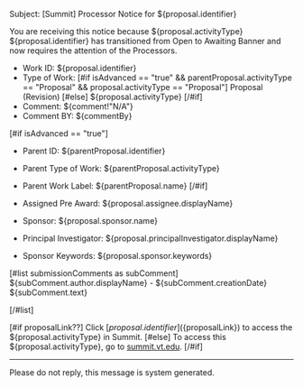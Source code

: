Subject: [Summit] Processor Notice for ${proposal.identifier}

You are receiving this notice because ${proposal.activityType} ${proposal.identifier} has transitioned from Open to Awaiting Banner and now requires the attention of the Processors.

* Work ID: ${proposal.identifier}
* Type of Work: [#if isAdvanced == "true" && parentProposal.activityType == "Proposal" && proposal.activityType == "Proposal"] Proposal (Revision) [#else] ${proposal.activityType} [/#if]
* Comment: ${comment!"N/A"}
* Comment BY: ${commentBy}

[#if isAdvanced == "true"]
* Parent ID: ${parentProposal.identifier}
* Parent Type of Work: ${parentProposal.activityType}
* Parent Work Label: ${parentProposal.name}
[/#if]

* Assigned Pre Award: ${proposal.assignee.displayName}
* Sponsor: ${proposal.sponsor.name}
* Principal Investigator: ${proposal.principalInvestigator.displayName}
* Sponsor Keywords: ${proposal.sponsor.keywords}

[#list submissionComments as subComment]
    ${subComment.author.displayName} - ${subComment.creationDate}  
    ${subComment.text}   

[/#list]

[#if proposalLink??]
Click [${proposal.identifier}](${proposalLink}) to access the ${proposal.activityType} in Summit.
[#else]
To access this ${proposal.activityType}, go to [summit.vt.edu](http://summit.vt.edu).
[/#if]

------------------------------------------------------------------------
Please do not reply, this message is system generated.
